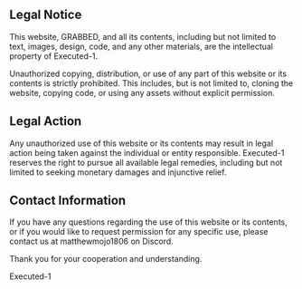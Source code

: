 ## Legal Notice

This website, GRABBED, and all its contents, including but not limited to text, images, design, code, and any other materials, are the intellectual property of Executed-1. 

Unauthorized copying, distribution, or use of any part of this website or its contents is strictly prohibited. This includes, but is not limited to, cloning the website, copying code, or using any assets without explicit permission.

## Legal Action

Any unauthorized use of this website or its contents may result in legal action being taken against the individual or entity responsible. Executed-1 reserves the right to pursue all available legal remedies, including but not limited to seeking monetary damages and injunctive relief.

## Contact Information

If you have any questions regarding the use of this website or its contents, or if you would like to request permission for any specific use, please contact us at matthewmojo1806 on Discord.

Thank you for your cooperation and understanding.

Executed-1

